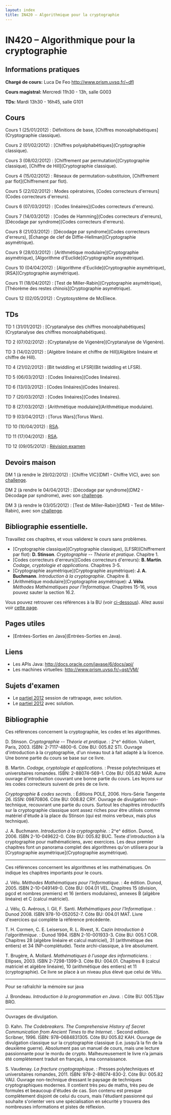 ```yaml
---
layout: index
title: IN420 – Algorithmique pour la cryptographie
---
```


# IN420 – Algorithmique pour la cryptographie

## Informations pratiques

**Chargé de cours:** Luca De Feo <http://www.prism.uvsq.fr/~dfl>

**Cours magistral:** Mercredi 11h30 - 13h, salle G003

**TDs:** Mardi 13h30 - 16h45, salle G101


## Cours

Cours 1 (25/01/2012)
:  Définitions de base, [Chiffres monoalphabétiques](Cryptographie classique).

Cours 2 (01/02/2012)
:  [Chiffres polyalphabétiques](Cryptographie classique).

Cours 3 (08/02/2012)
:  [Chiffrement par permutation](Cryptographie classique), [Chiffre de Hill](Cryptographie classique).

Cours 4 (15/02/2012)
:  Réseaux de permutation-substituion, [Chiffrement par flot](Chiffrement par flot).

Cours 5 (22/02/2012)
:  Modes opératoires, [Codes correcteurs d'erreurs](Codes correcteurs d'erreurs).

Cours 6 (07/03/2012)
:  [Codes linéaires](Codes correcteurs d'erreurs).

Cours 7 (14/03/2012)
:  [Codes de Hamming](Codes correcteurs d'erreurs), [Décodage par syndrome](Codes correcteurs d'erreurs).

Cours 8 (21/03/2012)
:  [Décodage par syndrome](Codes correcteurs d'erreurs), [Échange de clef de Diffie-Hellman](Cryptographie asymétrique).

Cours 9 (28/03/2012)
:  [Arithmétique modulaire](Cryptographie asymétrique), [Algorithme d'Euclide](Cryptographie asymétrique).

Cours 10 (04/04/2012)
:  [Algorithme d'Euclide](Cryptographie asymétrique), [RSA](Cryptographie asymétrique).

Cours 11 (18/04/2012)
:  [Test de Miller-Rabin](Cryptographie asymétrique), [Théorème des restes chinois](Cryptographie asymétrique).

Cours 12 (02/05/2012)
:  Cryptosystème de McEliece.

## TDs

TD 1 (31/01/2012)
:  [Cryptanalyse des chiffres monoalphabétiques](Cryptanalyse des chiffres monoalphabétiques).

TD 2 (07/02/2012)
:  [Cryptanalyse de Vigenère](Cryptanalyse de Vigenère).

TD 3 (14/02/2012)
:  [Algèbre linéaire et chiffre de Hill](Algèbre linéaire et chiffre de Hill).

TD 4 (21/02/2012)
:  [Bit twiddling et LFSR](Bit twiddling et LFSR).

TD 5 (06/03/2012)
:  [Codes linéaires](Codes linéaires).

TD 6 (13/03/2012)
:  [Codes linéaires](Codes linéaires).

TD 7 (20/03/2012)
:  [Codes linéaires](Codes linéaires).

TD 8 (27/03/2012)
:  [Arithmétique modulaire](Arithmétique modulaire).

TD 9 (03/04/2012)
:  [Torus Wars](Torus Wars).

TD 10 (10/04/2012)
:  [RSA](RSA).

TD 11 (17/04/2012)
:  [RSA](RSA).

TD 12 (09/05/2012)
:  [Révision examen](TD12.pdf)

## Devoirs maison

DM 1 (à rendre le 29/02/2012)
:  [Chiffre VIC](DM1 - Chiffre VIC), avec son [challenge](http://swift.prism.uvsq.fr:2401/in420-dms.py/vic).

DM 2 (à rendre le 04/04/2012)
:  [Décodage par syndrome](DM2 - Décodage par syndrome), avec son [challenge](http://swift.prism.uvsq.fr:2401/in420-dms.py/syndrome).

DM 3  (à rendre le 03/05/2012)
:  [Test de Miller-Rabin](DM3 - Test de Miller-Rabin), avec son [challenge](http://swift.prism.uvsq.fr:2401/in420-dms.py/primes).

## Bibliographie essentielle.

Travaillez ces chapitres, et vous validerez le cours sans problèmes.

- [Cryptographie classique](Cryptographie classique), [LFSR](Chiffrement par flot): **D. Stinson**. *Cryptographie -- Théorie et pratique*. Chapitre 1.
- [Codes correcteurs d'erreurs](Codes correcteurs d'erreurs): **B. Martin**. *Codage, cryptologie et applications*. Chapitres 3-5.
- [Cryptographie asymétrique](Cryptographie asymétrique): **J. A. Buchmann**. *Introduction à la cryptographie*. Chapitre 8.
- [Arithmétique modulaire](Cryptographie asymétrique): **J. Vélu**. *Méthodes Mathématiques pour l'Informatique*. Chapitres 15-16, vous pouvez sauter la section 16.2.

Vous pouvez retrouver ces références à la BU (voir [ci-dessous](#bibliographie)). Allez aussi voir [cette page](http://swift.prism.uvsq.fr:2401/in420.py/biblio).


## Pages utiles

- [Entrées-Sorties en Java](Entrées-Sorties en Java).


## Liens

-   Les APIs Java: <http://docs.oracle.com/javase/6/docs/api/>
-   Les machines virtuelles: <http://www.prism.uvsq.fr/~qst/VM/>

## Sujets d'examen

- Le [partiel 2012](examen-12-06-28.pdf) session de rattrapage, avec solution.
- Le [partiel 2012](examen-12-05-16.pdf) avec solution.


## Bibliographie

Ces références concernent la cryptographie, les codes et les algorithmes.

D. Stinson. *Cryptographie -- Théorie et pratique*.
:   2^e^ édition. Vuibert, Paris, 2003. ISBN: 2-7117-4800-6. Côte BU: 005.82 STI. Ouvrage d'introduction à la cryptographie, d'un niveau tout à fait adapté à la licence. Une bonne partie du cours se base sur ce livre.

B. Martin. *Codage, cryptologie et applications*.
:   Presse polytechniques et universitaires romandes. ISBN: 2-88074-569-1. Côte BU: 005.82 MAR. Autre ouvrage d'introduction couvrant une bonne partie du cours. Les leçons sur les codes correcteurs suivent de près de ce livre.

*Cryptographie & codes secrets*.
:   Éditions POLE, 2006. Hors-Série Tangente 26. ISSN: 09870806. Côte BU: 008.82 CRY. Ouvrage de divulgation non-technique, recouvrant une partie du cours. Surtout les chapitres introductifs sur la cryptographie classique sont assez riches pour être utilisés comme matériel d'étude à la place du Stinson (qui est moins verbeux, mais plus technique).

J. A. Buchmann. *Introduction à la cryptographie*.
:   2^e^ édition. Dunod, 2006. ISBN 2-10-049622-0. Côte BU: 005.82 BUC. Texte d'introduction à la cryptographie pour mathématiciens, avec exercices. Les deux premier chapitres font un panorama complet des algorithmes qu'on utilisera pour la [Cryptographie asymétrique](Cryptographie asymétrique).

-------

Ces références concernent les algorithmes et les mathématiques. On indique les chapitres importants pour le cours.

J. Vélu. *Méthodes Mathématiques pour l'Informatique*.
:   4e édition. Dunod, 2005. ISBN 2-10-049149-0. Côte BU: 004.01 VEL. Chapitres 15 (division, pgcd et nombres premiers) et 16 (entiers modulaires), annexes B (algèbre linéaire) et C (calcul matriciel).

J. Vélu, G. Avérous, I. Gil, F. Santi. *Mathématiques pour l'Informatique*.
:   Dunod 2008. ISBN 978-10-052052-7. Côte BU: 004.01 MAT. Livre d'exercices qui complète la référence précédente.

T. H. Cormen, C. E. Leiserson, R. L. Rivest, X. Cazin *Introduction à l'algorithmique*.
:   Dunod 1994. ISBN 2-10-001933-3. Côte BU: 005.1 COR. Chapitres 28 (algèbre linéaire et calcul matriciel), 31 (arithmétique des entiers) et 34 (NP-complétude). Texte archi-classique, à lire absolument.

T. Brugère, A. Mollard. *Mathématiques à l'usage des informaticiens*.
:   Ellipses, 2003. ISBN 2-7298-1399-3. Côte BU: 004.01. Chapitres 8 (calcul matriciel et algèbre linéaire), 10 (arithmétique des entiers) et 11 (cryptographie). Ce livre se place à un niveau plus élevé que celui de Vélu.

-------

Pour se rafraîchir la mémoire sur java

J. Brondeau. *Introduction à la programmation en Java*.
:   Côte BU: 005.13jav BRO.

-------

Ouvrages de divulgation.

D. Kahn. *The Codebreakers. The Comprehensive History of Secret Communication from Ancient Times to the Internet*.
:   Second edition. Scribner, 1996. ISBN: 978–0684831305. Côte BU 005.82 KAH. Ouvrage de divulgation classique
    sur la cryptographie classique (i.e. jusqu’à la fin de la deuxième
    guerre). Absolument pas un manuel de cours, mais une lecture
    passionnante pour le mordu de crypto. Malheureusement le livre n’a
    jamais été complètement traduit en français, à ma connaissance.

S. Vaudenay. *La fracture cryptographique*.
:   Presses polytechniques et universitaires romandes, 2011. ISBN: 978-2-88074-830-2. Côte BU: 005.82 VAU. Ouvrage non-technique dressant le paysage de techniques cryptographiques modernes. Il contient très peu de maths, très peu de formules et beaucoup d'études de cas. Son contenu est presque complètement disjoint de celui du cours, mais l'étudiant passionné qui souhaite s'orienter vers une spécialisation en sécurité y trouvera des nombreuses informations et pistes de réflexion.

